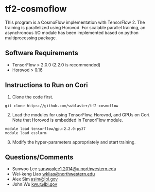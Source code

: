# tf2-cosmoflow
This program is a CosmoFlow implementation with TensorFlow 2.
The training is parallelized using Horovod.
For scalable parallel training, an asynchronous I/O module has been implemented based on python multiprocessing package.

## Software Requirements
  * TensorFlow > 2.0.0 (2.2.0 is recommended)
  * Horovod > 0.16

## Instructions to Run on Cori
1. Clone the code first.
```
git clone https://github.com/swblaster/tf2-cosmoflow
```

2. Load the modules for using TensorFlow, Horovod, and GPUs on Cori.
Note that Horovod is embedded in TensorFlow module.
```
module load tensorflow/gpu-2.2.0-py37
module load esslurm
```

3. Modify the hyper-parameters appropriately and start training.

## Questions/Comments
  * Sunwoo Lee <sunwoolee1.2014@u.northwestern.edu>
  * Wei-keng Liao <wkliao@northwestern.edu>
  * Alex Sim <asim@lbl.gov>
  * John Wu <kwu@lbl.gov>

